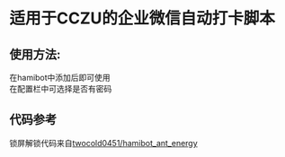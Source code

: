 # 适用于CCZU的企业微信自动打卡脚本  


## 使用方法:  
在hamibot中添加后即可使用  
在配置栏中可选择是否有密码  

## 代码参考  
锁屏解锁代码来自[twocold0451/hamibot_ant_energy](https://github.com/twocold0451/hamibot_ant_energy)
